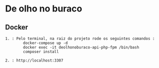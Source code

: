 # De olho no buraco

## Docker 
    1. : Pelo terminal, na raiz do projeto rode os seguintes comandos :
            docker-compose up -d
            docker exec -it deolhonoburaco-api-php-fpm /bin/bash
            composer install
    
    2. : http://localhost:3307